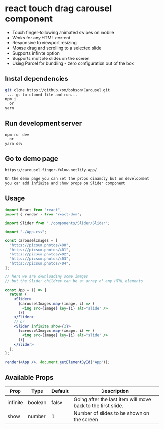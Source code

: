 # react touch drag carousel component

- Touch finger-following animated swipes on mobile
- Works for any HTML content
- Responsive to viewport resizing
- Mouse drag and scrolling to a selected slide
- Supports infinite option
- Supports multiple slides on the screen
- Using Parcel for bundling - zero configuration out of the box

## Instal dependencies

```bash
git clone https://github.com/bobson/Carousel.git
 ... go to cloned file and run...
npm i
  or
yarn
```

## Run development server

```bash
npm run dev
  or
yarn dev
```

## Go to demo page

```bash
https://carousel-finger-folow.netlify.app/

On the demo page you can set the props dinamcly but on development
you can add infinite and show props on Slider component
```

## Usage

```jsx
import React from "react";
import { render } from "react-dom";

import Slider from "./components/Slider/Slider";

import "./App.css";

const carouselImages = [
  "https://picsum.photos/400",
  "https://picsum.photos/401",
  "https://picsum.photos/402",
  "https://picsum.photos/403",
  "https://picsum.photos/404",
];

// here we are downloading some images
// but the Slider children can be an array of any HTML elements

const App = () => {
  return (
    <Slider>
      {carouselImages.map((image, i) => (
        <img src={image} key={i} alt="slide" />
      ))}
    </Slider>
    // or
    <Slider infinite show={2}>
      {carouselImages.map((image, i) => (
        <img src={image} key={i} alt="slide" />
      ))}
    </Slider>
  );
};

render(<App />, document.getElementById("App"));
```

## Available Props

| Prop     | Type    | Default | Description                                                  |
| -------- | ------- | ------- | ------------------------------------------------------------ |
| infinite | boolean | false   | Going after the last item will move back to the first slide. |
| show     | number  | 1       | Number of slides to be shown on the screen                   |
